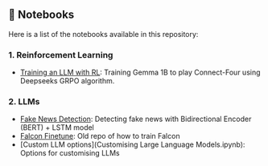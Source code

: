 ## 🔗 Notebooks

Here is a list of the notebooks available in this repository:

### 1. Reinforcement Learning

- [Training an LLM with RL](gemma_training_grpo_connectfour.ipynb): Training Gemma 1B to play Connect-Four using Deepseeks GRPO algorithm.

### 2. LLMs
- [Fake News Detection](fake_news_detection.ipynb): Detecting fake news with Bidirectional Encoder (BERT) + LSTM model
- [Falcon Finetune](falcon_finetune.ipynb): Old repo of how to train Falcon
- [Custom LLM options](Customising Large Language Models.ipynb): Options for customising LLMs
